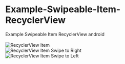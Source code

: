 # Example-Swipeable-Item-RecyclerView
Example Swipeable Item RecyclerView android
<br /><br />
![RecyclerView Item](https://i.imgsafe.org/bbb79713a5.png)<br />
![RecyclerView Item Swipe to Right](https://i.imgsafe.org/bbb8361b24.png) <br />
![RecyclerView Item Swipe to Left](https://i.imgsafe.org/bbb9caeadd.png) 
